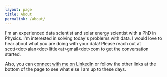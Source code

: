 ```yaml
---
layout: page
title: About
permalink: /about/
---
```


I'm an experienced data scientist and solar energy scientist with a PhD in Physics.  I'm interested in solving today's problems with data.  I would love to hear about what you are doing with your data!  Please reach out at scott\<dot>alan\<dot>little\<at>gmail\<dot>com to get the conversation started.

Also, you can [connect with me on LinkedIn](https://www.linkedin.com/in/scottalanlittle/) or follow the other links at the bottom of the page to see what else I am up to these days.
